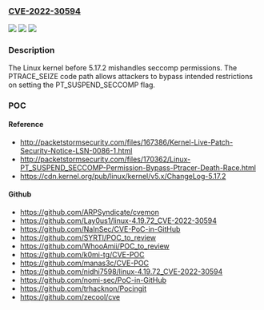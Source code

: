 ### [CVE-2022-30594](https://cve.mitre.org/cgi-bin/cvename.cgi?name=CVE-2022-30594)
![](https://img.shields.io/static/v1?label=Product&message=n%2Fa&color=blue)
![](https://img.shields.io/static/v1?label=Version&message=n%2Fa&color=blue)
![](https://img.shields.io/static/v1?label=Vulnerability&message=n%2Fa&color=brighgreen)

### Description

The Linux kernel before 5.17.2 mishandles seccomp permissions. The PTRACE_SEIZE code path allows attackers to bypass intended restrictions on setting the PT_SUSPEND_SECCOMP flag.

### POC

#### Reference
- http://packetstormsecurity.com/files/167386/Kernel-Live-Patch-Security-Notice-LSN-0086-1.html
- http://packetstormsecurity.com/files/170362/Linux-PT_SUSPEND_SECCOMP-Permission-Bypass-Ptracer-Death-Race.html
- https://cdn.kernel.org/pub/linux/kernel/v5.x/ChangeLog-5.17.2

#### Github
- https://github.com/ARPSyndicate/cvemon
- https://github.com/Lay0us1/linux-4.19.72_CVE-2022-30594
- https://github.com/NaInSec/CVE-PoC-in-GitHub
- https://github.com/SYRTI/POC_to_review
- https://github.com/WhooAmii/POC_to_review
- https://github.com/k0mi-tg/CVE-POC
- https://github.com/manas3c/CVE-POC
- https://github.com/nidhi7598/linux-4.19.72_CVE-2022-30594
- https://github.com/nomi-sec/PoC-in-GitHub
- https://github.com/trhacknon/Pocingit
- https://github.com/zecool/cve

